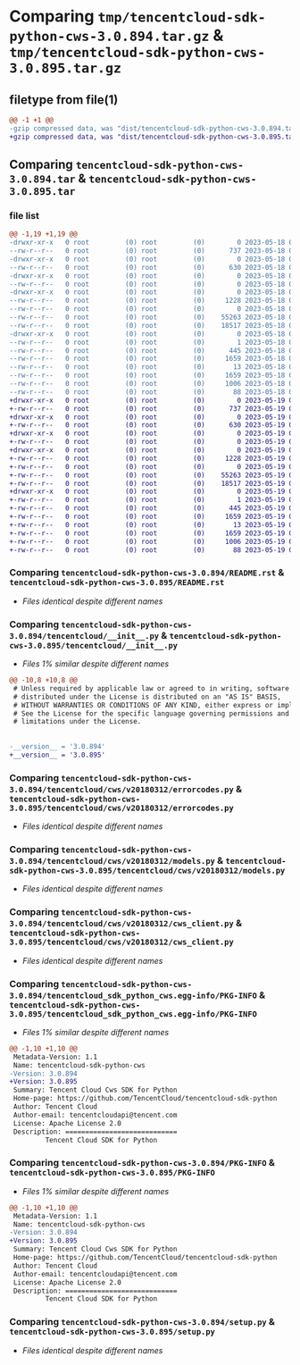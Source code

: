 # Comparing `tmp/tencentcloud-sdk-python-cws-3.0.894.tar.gz` & `tmp/tencentcloud-sdk-python-cws-3.0.895.tar.gz`

## filetype from file(1)

```diff
@@ -1 +1 @@
-gzip compressed data, was "dist/tencentcloud-sdk-python-cws-3.0.894.tar", last modified: Thu May 18 00:22:59 2023, max compression
+gzip compressed data, was "dist/tencentcloud-sdk-python-cws-3.0.895.tar", last modified: Fri May 19 02:48:11 2023, max compression
```

## Comparing `tencentcloud-sdk-python-cws-3.0.894.tar` & `tencentcloud-sdk-python-cws-3.0.895.tar`

### file list

```diff
@@ -1,19 +1,19 @@
-drwxr-xr-x   0 root         (0) root         (0)        0 2023-05-18 00:22:59.000000 tencentcloud-sdk-python-cws-3.0.894/
--rw-r--r--   0 root         (0) root         (0)      737 2023-05-18 00:22:59.000000 tencentcloud-sdk-python-cws-3.0.894/README.rst
-drwxr-xr-x   0 root         (0) root         (0)        0 2023-05-18 00:22:59.000000 tencentcloud-sdk-python-cws-3.0.894/tencentcloud/
--rw-r--r--   0 root         (0) root         (0)      630 2023-05-18 00:22:59.000000 tencentcloud-sdk-python-cws-3.0.894/tencentcloud/__init__.py
-drwxr-xr-x   0 root         (0) root         (0)        0 2023-05-18 00:22:59.000000 tencentcloud-sdk-python-cws-3.0.894/tencentcloud/cws/
--rw-r--r--   0 root         (0) root         (0)        0 2023-05-18 00:22:59.000000 tencentcloud-sdk-python-cws-3.0.894/tencentcloud/cws/__init__.py
-drwxr-xr-x   0 root         (0) root         (0)        0 2023-05-18 00:22:59.000000 tencentcloud-sdk-python-cws-3.0.894/tencentcloud/cws/v20180312/
--rw-r--r--   0 root         (0) root         (0)     1228 2023-05-18 00:22:59.000000 tencentcloud-sdk-python-cws-3.0.894/tencentcloud/cws/v20180312/errorcodes.py
--rw-r--r--   0 root         (0) root         (0)        0 2023-05-18 00:22:59.000000 tencentcloud-sdk-python-cws-3.0.894/tencentcloud/cws/v20180312/__init__.py
--rw-r--r--   0 root         (0) root         (0)    55263 2023-05-18 00:22:59.000000 tencentcloud-sdk-python-cws-3.0.894/tencentcloud/cws/v20180312/models.py
--rw-r--r--   0 root         (0) root         (0)    18517 2023-05-18 00:22:59.000000 tencentcloud-sdk-python-cws-3.0.894/tencentcloud/cws/v20180312/cws_client.py
-drwxr-xr-x   0 root         (0) root         (0)        0 2023-05-18 00:22:59.000000 tencentcloud-sdk-python-cws-3.0.894/tencentcloud_sdk_python_cws.egg-info/
--rw-r--r--   0 root         (0) root         (0)        1 2023-05-18 00:22:59.000000 tencentcloud-sdk-python-cws-3.0.894/tencentcloud_sdk_python_cws.egg-info/dependency_links.txt
--rw-r--r--   0 root         (0) root         (0)      445 2023-05-18 00:22:59.000000 tencentcloud-sdk-python-cws-3.0.894/tencentcloud_sdk_python_cws.egg-info/SOURCES.txt
--rw-r--r--   0 root         (0) root         (0)     1659 2023-05-18 00:22:59.000000 tencentcloud-sdk-python-cws-3.0.894/tencentcloud_sdk_python_cws.egg-info/PKG-INFO
--rw-r--r--   0 root         (0) root         (0)       13 2023-05-18 00:22:59.000000 tencentcloud-sdk-python-cws-3.0.894/tencentcloud_sdk_python_cws.egg-info/top_level.txt
--rw-r--r--   0 root         (0) root         (0)     1659 2023-05-18 00:22:59.000000 tencentcloud-sdk-python-cws-3.0.894/PKG-INFO
--rw-r--r--   0 root         (0) root         (0)     1006 2023-05-18 00:22:59.000000 tencentcloud-sdk-python-cws-3.0.894/setup.py
--rw-r--r--   0 root         (0) root         (0)       88 2023-05-18 00:22:59.000000 tencentcloud-sdk-python-cws-3.0.894/setup.cfg
+drwxr-xr-x   0 root         (0) root         (0)        0 2023-05-19 02:48:11.000000 tencentcloud-sdk-python-cws-3.0.895/
+-rw-r--r--   0 root         (0) root         (0)      737 2023-05-19 02:48:11.000000 tencentcloud-sdk-python-cws-3.0.895/README.rst
+drwxr-xr-x   0 root         (0) root         (0)        0 2023-05-19 02:48:11.000000 tencentcloud-sdk-python-cws-3.0.895/tencentcloud/
+-rw-r--r--   0 root         (0) root         (0)      630 2023-05-19 02:48:11.000000 tencentcloud-sdk-python-cws-3.0.895/tencentcloud/__init__.py
+drwxr-xr-x   0 root         (0) root         (0)        0 2023-05-19 02:48:11.000000 tencentcloud-sdk-python-cws-3.0.895/tencentcloud/cws/
+-rw-r--r--   0 root         (0) root         (0)        0 2023-05-19 02:48:11.000000 tencentcloud-sdk-python-cws-3.0.895/tencentcloud/cws/__init__.py
+drwxr-xr-x   0 root         (0) root         (0)        0 2023-05-19 02:48:11.000000 tencentcloud-sdk-python-cws-3.0.895/tencentcloud/cws/v20180312/
+-rw-r--r--   0 root         (0) root         (0)     1228 2023-05-19 02:48:11.000000 tencentcloud-sdk-python-cws-3.0.895/tencentcloud/cws/v20180312/errorcodes.py
+-rw-r--r--   0 root         (0) root         (0)        0 2023-05-19 02:48:11.000000 tencentcloud-sdk-python-cws-3.0.895/tencentcloud/cws/v20180312/__init__.py
+-rw-r--r--   0 root         (0) root         (0)    55263 2023-05-19 02:48:11.000000 tencentcloud-sdk-python-cws-3.0.895/tencentcloud/cws/v20180312/models.py
+-rw-r--r--   0 root         (0) root         (0)    18517 2023-05-19 02:48:11.000000 tencentcloud-sdk-python-cws-3.0.895/tencentcloud/cws/v20180312/cws_client.py
+drwxr-xr-x   0 root         (0) root         (0)        0 2023-05-19 02:48:11.000000 tencentcloud-sdk-python-cws-3.0.895/tencentcloud_sdk_python_cws.egg-info/
+-rw-r--r--   0 root         (0) root         (0)        1 2023-05-19 02:48:11.000000 tencentcloud-sdk-python-cws-3.0.895/tencentcloud_sdk_python_cws.egg-info/dependency_links.txt
+-rw-r--r--   0 root         (0) root         (0)      445 2023-05-19 02:48:11.000000 tencentcloud-sdk-python-cws-3.0.895/tencentcloud_sdk_python_cws.egg-info/SOURCES.txt
+-rw-r--r--   0 root         (0) root         (0)     1659 2023-05-19 02:48:11.000000 tencentcloud-sdk-python-cws-3.0.895/tencentcloud_sdk_python_cws.egg-info/PKG-INFO
+-rw-r--r--   0 root         (0) root         (0)       13 2023-05-19 02:48:11.000000 tencentcloud-sdk-python-cws-3.0.895/tencentcloud_sdk_python_cws.egg-info/top_level.txt
+-rw-r--r--   0 root         (0) root         (0)     1659 2023-05-19 02:48:11.000000 tencentcloud-sdk-python-cws-3.0.895/PKG-INFO
+-rw-r--r--   0 root         (0) root         (0)     1006 2023-05-19 02:48:11.000000 tencentcloud-sdk-python-cws-3.0.895/setup.py
+-rw-r--r--   0 root         (0) root         (0)       88 2023-05-19 02:48:11.000000 tencentcloud-sdk-python-cws-3.0.895/setup.cfg
```

### Comparing `tencentcloud-sdk-python-cws-3.0.894/README.rst` & `tencentcloud-sdk-python-cws-3.0.895/README.rst`

 * *Files identical despite different names*

### Comparing `tencentcloud-sdk-python-cws-3.0.894/tencentcloud/__init__.py` & `tencentcloud-sdk-python-cws-3.0.895/tencentcloud/__init__.py`

 * *Files 1% similar despite different names*

```diff
@@ -10,8 +10,8 @@
 # Unless required by applicable law or agreed to in writing, software
 # distributed under the License is distributed on an "AS IS" BASIS,
 # WITHOUT WARRANTIES OR CONDITIONS OF ANY KIND, either express or implied.
 # See the License for the specific language governing permissions and
 # limitations under the License.
 
 
-__version__ = '3.0.894'
+__version__ = '3.0.895'
```

### Comparing `tencentcloud-sdk-python-cws-3.0.894/tencentcloud/cws/v20180312/errorcodes.py` & `tencentcloud-sdk-python-cws-3.0.895/tencentcloud/cws/v20180312/errorcodes.py`

 * *Files identical despite different names*

### Comparing `tencentcloud-sdk-python-cws-3.0.894/tencentcloud/cws/v20180312/models.py` & `tencentcloud-sdk-python-cws-3.0.895/tencentcloud/cws/v20180312/models.py`

 * *Files identical despite different names*

### Comparing `tencentcloud-sdk-python-cws-3.0.894/tencentcloud/cws/v20180312/cws_client.py` & `tencentcloud-sdk-python-cws-3.0.895/tencentcloud/cws/v20180312/cws_client.py`

 * *Files identical despite different names*

### Comparing `tencentcloud-sdk-python-cws-3.0.894/tencentcloud_sdk_python_cws.egg-info/PKG-INFO` & `tencentcloud-sdk-python-cws-3.0.895/tencentcloud_sdk_python_cws.egg-info/PKG-INFO`

 * *Files 1% similar despite different names*

```diff
@@ -1,10 +1,10 @@
 Metadata-Version: 1.1
 Name: tencentcloud-sdk-python-cws
-Version: 3.0.894
+Version: 3.0.895
 Summary: Tencent Cloud Cws SDK for Python
 Home-page: https://github.com/TencentCloud/tencentcloud-sdk-python
 Author: Tencent Cloud
 Author-email: tencentcloudapi@tencent.com
 License: Apache License 2.0
 Description: ============================
         Tencent Cloud SDK for Python
```

### Comparing `tencentcloud-sdk-python-cws-3.0.894/PKG-INFO` & `tencentcloud-sdk-python-cws-3.0.895/PKG-INFO`

 * *Files 1% similar despite different names*

```diff
@@ -1,10 +1,10 @@
 Metadata-Version: 1.1
 Name: tencentcloud-sdk-python-cws
-Version: 3.0.894
+Version: 3.0.895
 Summary: Tencent Cloud Cws SDK for Python
 Home-page: https://github.com/TencentCloud/tencentcloud-sdk-python
 Author: Tencent Cloud
 Author-email: tencentcloudapi@tencent.com
 License: Apache License 2.0
 Description: ============================
         Tencent Cloud SDK for Python
```

### Comparing `tencentcloud-sdk-python-cws-3.0.894/setup.py` & `tencentcloud-sdk-python-cws-3.0.895/setup.py`

 * *Files identical despite different names*

